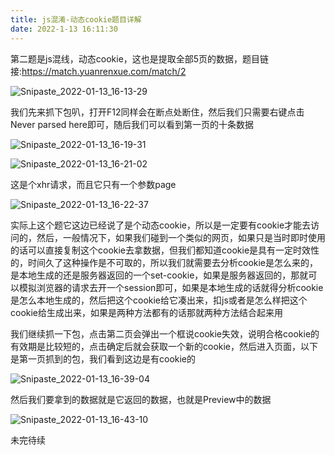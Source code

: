 ```yaml
---
title: js混淆-动态cookie题目详解
date: 2022-1-13 16:11:30
---
```


第二题是js混线，动态cookie，这也是提取全部5页的数据，题目链接:https://match.yuanrenxue.com/match/2

![Snipaste_2022-01-13_16-13-29](https://cdn.jsdelivr.net/gh/stormwasd/image-hosting@master/20220113/Snipaste_2022-01-13_16-13-29.3z6b7ki67ye0.webp)

我们先来抓下包叭，打开F12同样会在断点处断住，然后我们只需要右键点击Never parsed here即可，随后我们可以看到第一页的十条数据

![Snipaste_2022-01-13_16-19-31](https://cdn.jsdelivr.net/gh/stormwasd/image-hosting@master/20220113/Snipaste_2022-01-13_16-19-31.7krfqxq74xc0.webp)

![Snipaste_2022-01-13_16-21-02](https://cdn.jsdelivr.net/gh/stormwasd/image-hosting@master/20220113/Snipaste_2022-01-13_16-21-02.2xas5aqu4jm0.webp)

这是个xhr请求，而且它只有一个参数page

![Snipaste_2022-01-13_16-22-37](https://cdn.jsdelivr.net/gh/stormwasd/image-hosting@master/20220113/Snipaste_2022-01-13_16-22-37.38mf806puvs0.webp)

实际上这个题它这边已经说了是个动态cookie，所以是一定要有cookie才能去访问的，然后，一般情况下，如果我们碰到一个类似的网页，如果只是当时即时使用的话可以直接复制这个cookie去拿数据，但我们都知道cookie是具有一定时效性的，时间久了这种操作是不可取的，所以我们就需要去分析cookie是怎么来的，是本地生成的还是服务器返回的一个set-cookie，如果是服务器返回的，那就可以模拟浏览器的请求去开一个session即可，如果是本地生成的话就得分析cookie是怎么本地生成的，然后把这个cookie给它凑出来，扣js或者是怎么样把这个cookie给生成出来，如果是两种方法都有的话那就两种方法结合起来用

我们继续抓一下包，点击第二页会弹出一个框说cookie失效，说明合格cookie的有效期是比较短的，点击确定后就会获取一个新的cookie，然后进入页面，以下是第一页抓到的包，我们看到这边是有cookie的

![Snipaste_2022-01-13_16-39-04](https://cdn.jsdelivr.net/gh/stormwasd/image-hosting@master/20220113/Snipaste_2022-01-13_16-39-04.184fqz9f177g.webp)

然后我们要拿到的数据就是它返回的数据，也就是Preview中的数据

![Snipaste_2022-01-13_16-43-10](https://cdn.jsdelivr.net/gh/stormwasd/image-hosting@master/20220113/Snipaste_2022-01-13_16-43-10.4q3e6sbq69w0.webp)

未完待续

